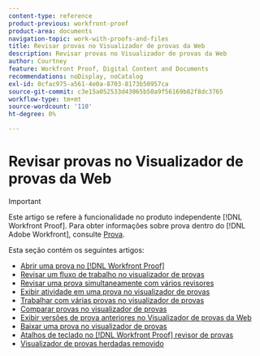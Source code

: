 ```yaml
---
content-type: reference
product-previous: workfront-proof
product-area: documents
navigation-topic: work-with-proofs-and-files
title: Revisar provas no Visualizador de provas da Web
description: Revisar provas no Visualizador de provas da Web
author: Courtney
feature: Workfront Proof, Digital Content and Documents
recommendations: noDisplay, noCatalog
exl-id: 0cfac975-a561-4e0a-8703-8173b50957ca
source-git-commit: c3e15a052533d43065b50a9f56169b82f8dc3765
workflow-type: tm+mt
source-wordcount: '110'
ht-degree: 0%

---
```


# Revisar provas no Visualizador de provas da Web

>[!IMPORTANT]
>
>Este artigo se refere à funcionalidade no produto independente [!DNL Workfront Proof]. Para obter informações sobre prova dentro do [!DNL Adobe Workfront], consulte [Prova](../../../review-and-approve-work/proofing/proofing.md).

Esta seção contém os seguintes artigos:

* [Abrir uma prova no [!DNL Workfront Proof]](../../../workfront-proof/wp-work-proofsfiles/review-proofs-wpv/open-proof.md)
* [Revisar um fluxo de trabalho no visualizador de provas](../../../workfront-proof/wp-work-proofsfiles/review-proofs-wpv/review-workflow.md)
* [Revisar uma prova simultaneamente com vários revisores](../../../workfront-proof/wp-work-proofsfiles/review-proofs-wpv/review-proof-with-multiple-reviewers.md)
* [Exibir atividade em uma prova no visualizador de provas](../../../workfront-proof/wp-work-proofsfiles/review-proofs-wpv/view-activity-on-a-proof.md)
* [Trabalhar com várias provas no visualizador de provas](../../../workfront-proof/wp-work-proofsfiles/review-proofs-wpv/work-with-multiple-proofs.md)
* [Comparar provas no visualizador de provas](../../../workfront-proof/wp-work-proofsfiles/review-proofs-wpv/compare-proofs.md)
* [Exibir versões de prova anteriores no Visualizador de provas da Web](../../../workfront-proof/wp-work-proofsfiles/review-proofs-wpv/view-previous-proof-versions.md)
* [Baixar uma prova no visualizador de provas](../../../workfront-proof/wp-work-proofsfiles/review-proofs-wpv/download-proof.md)
* [Atalhos de teclado no [!DNL Workfront Proof] revisor de provas](../../../workfront-proof/wp-work-proofsfiles/review-proofs-wpv/keyboard-shortcuts.md)
* [Visualizador de provas herdadas removido](../../../workfront-proof/wp-work-proofsfiles/review-proofs-wpv/lpv-removed.md)
